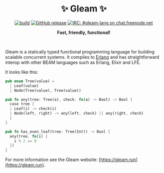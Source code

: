 <h1 align="center">
  ✨ Gleam ✨
</h1>

<p align="center">
  <a href="https://circleci.com/gh/lpil/gleam"><img src="https://circleci.com/gh/lpil/gleam.svg?style=shield" alt="build"></a>
  <a href="https://github.com/lpil/gleam/releases"><img src="https://img.shields.io/github/release/lpil/gleam" alt="GitHub release"></a>
  <a href="https://webchat.freenode.net/#gleam-lang"><img src="https://img.shields.io/badge/freenode%20chat-%23gleam--lang-blue" alt="IRC: #gleam-lang on chat.freenode.net"></a>
</p>

<p align="center">
  <b>Fast, friendly, functional!</b>
</p>

<!-- A spacer -->
<div>&nbsp;</div>

Gleam is a statically typed functional programming language for building
scalable concurrent systems. It compiles to [Erlang](http://www.erlang.org/)
and has straightforward interop with other BEAM languages such as Erlang,
Elixir and LFE.

It looks like this:

```rust
pub enum Tree(value) =
  | Leaf(value)
  | Node(Tree(value), Tree(value))

pub fn any(tree: Tree(a), check: fn(a) -> Bool) -> Bool {
  case tree {
  | Leaf(i) -> check(i)
  | Node(left, right) -> any(left, check) || any(right, check)
  }
}

pub fn has_even_leaf(tree: Tree(Int)) -> Bool {
  any(tree, fn(i) {
    i % 2 == 0
  })
}
```

For more information see the Gleam website: [https://gleam.run](https://gleam.run).
